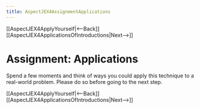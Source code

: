 ```yaml
---
title: AspectJEX4AssignmentApplications
---
```

[[AspectJEX4ApplyYourself|<--Back]] [[AspectJEX4ApplicationsOfIntroductions|Next-->]]

# Assignment: Applications
Spend a few moments and think of ways you could apply this technique to a real-world problem. Please do so before going to the next step.

[[AspectJEX4ApplyYourself|<--Back]] [[AspectJEX4ApplicationsOfIntroductions|Next-->]]